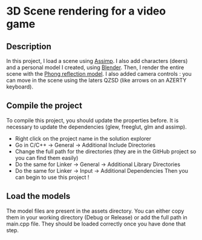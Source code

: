 # 3D Scene rendering for a video game

## Description

In this project, I load a scene using [Assimp](http://www.assimp.org/). I also add characters (deers) and a personal model I created, using [Blender](https://www.blender.org/).
Then, I render the entire scene with the [Phong reflection model](https://en.wikipedia.org/wiki/Phong_reflection_model).
I also added camera controls : you can move in the scene using the laters QZSD (like arrows on an AZERTY keyboard).

## Compile the project

To compile this project, you should update the properties before.
It is necessary to update the dependencies (glew, freeglut, glm and assimp).
- Right click on the project name in the solution explorer
- Go in C/C++ -> General -> Additional Include Directories 
- Change the full path for the directories (they are in the GitHub project so you can find them easily)
- Do the same for Linker -> General -> Additional Library Directories 
- Do the same for Linker -> Input ->  Additional Dependencies 
Then you can begin to use this project !

## Load the models

The model files are present in the assets directory. You can either copy them in your working directory (Debug or Release) or add the full path in main.cpp file.
They should be loaded correctly once you have done that step.

